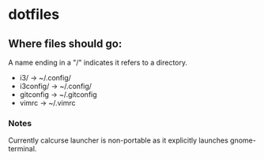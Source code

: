 dotfiles
========

Where files should go:
----------------------

A name ending in a "/" indicates it refers to a directory.
* i3/ -> ~/.config/
* i3config/ -> ~/.config/
* gitconfig -> ~/.gitconfig
* vimrc -> ~/.vimrc

### Notes ###
Currently calcurse launcher is non-portable as it explicitly launches gnome-terminal.
